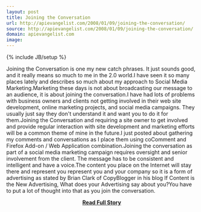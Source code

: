 ```yaml
---
layout: post
title: Joining the Conversation
url: http://apievangelist.com/2008/01/09/joining-the-conversation/
source: http://apievangelist.com/2008/01/09/joining-the-conversation/
domain: apievangelist.com
image: 
---
```

{% include JB/setup %}<p>Joining the Conversation is one my new catch phrases.  It just sounds good, and it really means so much to me in the 2.0 world.I have seen it so many places lately and describes so much about my approach to Social Media Marketing.Marketing these days is not about broadcasting our message to an audience, it is about joining the conversation.I have had lots of problems with business owners and clients not getting involved in their web site development, online marketing projects, and social media campaigns.  They usually just say they don't understand it and want you to do it for them.Joining the Conversation and requiring a site owner to get involved and provide regular interaction with site development and marketing efforts will be a common theme of mine in the future.I just posted about gathering my comments and conversations as I place them using coComment and Firefox Add-on / Web Application combination.Joining the conversation as part of a social media marketing campaign requires oversight and senior involvement from the client.  The message has to be consistent and intelligent and have a voice.The content you place on the Internet will stay there and represent you represent you and your company so it is a form of advertising as stated by Brian Clark of CopyBlogger in his blog If Content is the New Advertising, What does your Advertising say about you?You have to put a lot of thought into that as you join the conversation.</p>
<center><p><a href="http://apievangelist.com/2008/01/09/joining-the-conversation/" style='padding:25px; font-sze:18px; font-weight: bold;'>Read Full Story</a></p></center>
